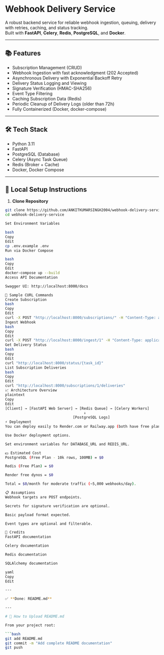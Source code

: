 # Webhook Delivery Service

A robust backend service for reliable webhook ingestion, queuing, delivery with retries, caching, and status tracking.  
Built with **FastAPI**, **Celery**, **Redis**, **PostgreSQL**, and **Docker**.

---

## 📚 Features

- Subscription Management (CRUD)
- Webhook Ingestion with fast acknowledgment (202 Accepted)
- Asynchronous Delivery with Exponential Backoff Retry
- Delivery Status Logging and Viewing
- Signature Verification (HMAC-SHA256)
- Event Type Filtering
- Caching Subscription Data (Redis)
- Periodic Cleanup of Delivery Logs (older than 72h)
- Fully Containerized (Docker, docker-compose)

---

## 🛠 Tech Stack

- Python 3.11
- FastAPI
- PostgreSQL (Database)
- Celery (Async Task Queue)
- Redis (Broker + Cache)
- Docker, Docker Compose

---

## 🚀 Local Setup Instructions

1. **Clone Repository**

```bash
git clone https://github.com/ANKITKUMARSINGH2004/webhook-delivery-service.git
cd webhook-delivery-service

Set Environment Variables

bash
Copy
Edit
cp .env.example .env
Run via Docker Compose

bash
Copy
Edit
docker-compose up --build
Access API Documentation

Swagger UI: http://localhost:8000/docs

🧪 Sample CURL Commands
Create Subscription
bash
Copy
Edit
curl -X POST "http://localhost:8000/subscriptions/" -H "Content-Type: application/json" -d '{"target_url":"http://example.com/webhook","secret":"your_secret_key","event_type":"order.created"}'
Ingest Webhook
bash
Copy
Edit
curl -X POST "http://localhost:8000/ingest/1" -H "Content-Type: application/json" -d '{"body":"payload_content","signature":"computed_signature"}'
Get Delivery Status
bash
Copy
Edit
curl "http://localhost:8000/status/{task_id}"
List Subscription Deliveries
bash
Copy
Edit
curl "http://localhost:8000/subscriptions/1/deliveries"
📈 Architecture Overview
plaintext
Copy
Edit
[Client] → [FastAPI Web Server] → [Redis Queue] → [Celery Workers]
                                    ↓
                               [PostgreSQL Logs]
⚡ Deployment
You can deploy easily to Render.com or Railway.app (both have free plans).

Use Docker deployment options.

Set environment variables for DATABASE_URL and REDIS_URL.

💵 Estimated Cost
PostgreSQL (Free Plan - 10k rows, 100MB) = $0

Redis (Free Plan) = $0

Render free dynos = $0

Total = $0/month for moderate traffic (~5,000 webhooks/day).

📋 Assumptions
Webhook targets are POST endpoints.

Secrets for signature verification are optional.

Basic payload format expected.

Event types are optional and filterable.

📢 Credits
FastAPI documentation

Celery documentation

Redis documentation

SQLAlchemy documentation

yaml
Copy
Edit

---

✅ **Done: README.md**

---

# 📢 How to Upload README.md

From your project root:

```bash
git add README.md
git commit -m "Add complete README documentation"
git push

